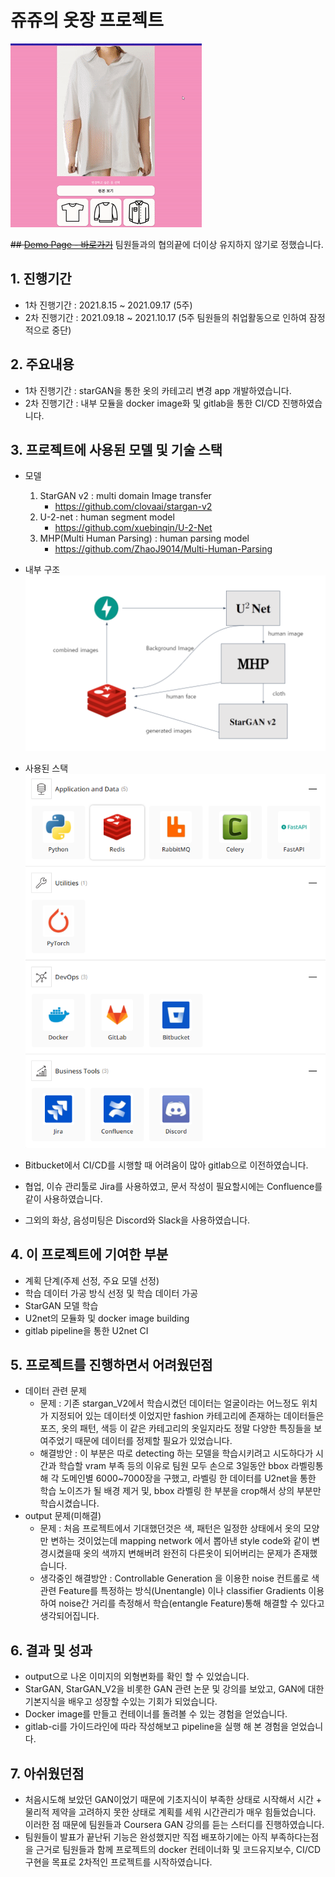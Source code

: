 # 쥬쥬의 옷장 프로젝트

![](./image/cut.gif)

~~## [Demo Page - 바로가기](https://frida.rora.es/)~~
팀원들과의 협의끝에 더이상 유지하지 않기로 정했습니다.
## 1. 진행기간
* 1차 진행기간 : 2021.8.15 ~ 2021.09.17 (5주)
* 2차 진행기간 : 2021.09.18 ~ 2021.10.17 (5주 팀원들의 취업활동으로 인하여 잠정적으로 중단)
## 2. 주요내용
* 1차 진행기간 : starGAN을 통한 옷의 카테고리 변경 app 개발하였습니다.
* 2차 진행기간 : 내부 모듈을 docker image화 및 gitlab을 통한 CI/CD 진행하였습니다.
## 3. 프로젝트에 사용된 모델 및 기술 스택 
* 모델
  1. StarGAN v2 : multi domain Image transfer
     * https://github.com/clovaai/stargan-v2
  2. U-2-net : human segment model
     * https://github.com/xuebinqin/U-2-Net
  3. MHP(Multi Human Parsing) : human parsing model
     * https://github.com/ZhaoJ9014/Multi-Human-Parsing  
* 내부 구조
![](./image/models.PNG)

* 사용된 스택  
![](./image/stack.PNG)
* Bitbucket에서 CI/CD를 시행할 때 어려움이 많아 gitlab으로 이전하였습니다.
* 협업, 이슈 관리툴로 Jira를 사용하였고, 문서 작성이 필요할시에는 Confluence를 같이 사용하였습니다.
* 그외의 화상, 음성미팅은 Discord와 Slack을 사용하였습니다.
## 4. 이 프로젝트에 기여한 부분
* 계획 단계(주제 선정, 주요 모델 선정)
* 학습 데이터 가공 방식 선정 및 학습 데이터 가공 
* StarGAN 모델 학습
* U2net의 모듈화 및 docker image building
* gitlab pipeline을 통한 U2net CI
## 5. 프로젝트를 진행하면서 어려웠던점
* 데이터 관련 문제
  * 문제 : 기존 stargan_V2에서 학습시켰던 데이터는 얼굴이라는 어느정도 위치가 지정되어 있는 데이터셋 이었지만 fashion 카테고리에 존재하는 데이터들은 포즈, 옷의 패턴, 색등 이 같은 카테고리의 옷일지라도 정말 다양한 특징들을 보여주었기 때문에 데이터를 정제할 필요가 있었습니다.
  * 해결방안 : 이 부분은 따로 detecting 하는 모델을 학습시키려고 시도하다가 시간과 학습할 vram 부족 등의 이유로 팀원 모두 손으로 3일동안 bbox 라벨링통해 각 도메인별 6000~7000장을 구했고, 라벨링 한 데이터를 U2net을 통한 학습 노이즈가 될 배경 제거 및, bbox 라벨링 한 부분을 crop해서 상의 부분만 학습시켰습니다.
* output 문제(미해결)
  * 문제 : 처음 프로젝트에서 기대했던것은 색, 패턴은 일정한 상태에서 옷의 모양만 변하는 것이었는데 mapping network 에서 뽑아낸 style code와 같이 변경시켰을때 옷의 색까지 변해버려 완전히 다른옷이 되어버리는 문제가 존재했습니다.
  * 생각중인 해결방안 : Controllable Generation 을 이용한 noise 컨트롤로 색관련 Feature를 특정하는 방식(Unentangle) 이나 classifier Gradients 이용하여 noise간 거리를 측정해서 학습(entangle Feature)통해 해결할 수 있다고 생각되어집니다.
## 6. 결과 및 성과
* output으로 나온 이미지의 외형변화를 확인 할 수 있었습니다.
* StarGAN, StarGAN_V2을 비롯한 GAN 관련 논문 및 강의를 보았고, GAN에 대한 기본지식을 배우고 성장할 수있는 기회가 되었습니다.
* Docker image를 만들고 컨테이너를 돌려볼 수 있는 경험을 얻었습니다.
* gitlab-ci를 가이드라인에 따라 작성해보고 pipeline을 실행 해 본 경험을 얻었습니다.
## 7. 아쉬웠던점
* 처음시도해 보았던 GAN이었기 때문에 기초지식이 부족한 상태로 시작해서 시간 + 물리적 제약을 고려하지 못한 상태로 계획를 세워 시간관리가 매우 힘들었습니다. 이러한 점 때문에 팀원들과 Coursera GAN 강의를 듣는 스터디를 진행하였습니다. 
* 팀원들이 발표가 끝난뒤 기능은 완성했지만 직접 배포하기에는 아직 부족하다는점을 근거로 팀원들과 함께 프로젝트의 docker 컨테이너화 및 코드유지보수, CI/CD구현을 목표로 2차적인 프로젝트를 시작하였습니다.
